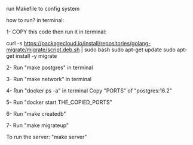run Makefile to config system

how to run?
in terminal:

1- COPY this code then run it in terminal:

  curl -s https://packagecloud.io/install/repositories/golang-migrate/migrate/script.deb.sh | sudo bash
  sudo apt-get update
  sudo apt-get install -y migrate

2- Run "make postgres" in terminal

3- Run "make network" in terminal

4- Run "docker ps -a" in terminal
   Copy "PORTS" of "postgres:16.2" 

5- Run "docker start THE_COPIED_PORTS"

6- Run "make createdb"

7- Run "make migrateup"

To run the server: "make server"
